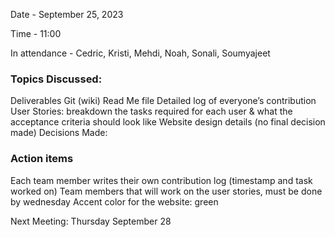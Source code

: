 Date - September 25, 2023

Time - 11:00

In attendance - Cedric, Kristi, Mehdi, Noah, Sonali, Soumyajeet

### Topics Discussed:

Deliverables
Git (wiki)
Read Me file
Detailed log of everyone’s contribution
User Stories: breakdown the tasks required for each user & what the acceptance criteria should look like
Website design details (no final decision made)
Decisions Made:

### Action items
Each team member writes their own contribution log (timestamp and task worked on)
Team members that will work on the user stories, must be done by wednesday
Accent color for the website: green


Next Meeting: Thursday September 28